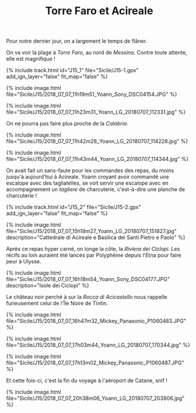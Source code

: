 ﻿---
title: "Torre Faro et Acireale"
permalink: /Sicile/J15/
sidebar:
  nav: "sicile"
enable_tracks: true
---

Pour notre dernier jour, on a largement le temps de flâner.

On va voir la plage à *Torre Faro*, au nord de *Messina*. Contre toute attente, elle est magnifique !

{% include track.html id="J15_1" file="Sicile/J15-1.gpx" add_ign_layer="false" fit_map="false" %}

{% include image.html file="Sicile/J15/2018_07_07_11h19m51_Yoann_Sony_DSC04154.JPG" %}

{% include image.html file="Sicile/J15/2018_07_07_11h23m31_Yoann_LG_20180707_112331.jpg" %}

On ne pourra pas faire plus proche de la *Calabria*.

{% include image.html file="Sicile/J15/2018_07_07_11h42m28_Yoann_LG_20180707_114228.jpg" %}

{% include image.html file="Sicile/J15/2018_07_07_11h43m44_Yoann_LG_20180707_114344.jpg" %}

On avait fait un sans-faute pour les commandes des repas, du moins jusqu'à aujourd'hui à Acireale. Yoann croyant avoir commandé une escalope avec des tagliatelles, se voit servir une escalope avec en accompagnement un *tagliere* de charcuterie, c'est-à-dire une planche de charcuterie !

{% include track.html id="J15_2" file="Sicile/J15-2.gpx" add_ign_layer="false" fit_map="false" %}

{% include image.html file="Sicile/J15/2018_07_07_15h18m27_Yoann_LG_20180707_151827.jpg" description="Cattedrale di Acireale e Basilica dei Santi Pietro e Paolo" %}

Après ce repas hyper carné, on longe la côte, la *Riviera dei Ciclopi*. Les récifs au loin auraient été lancés par Polyphème depuis l'Etna pour faire peur à Ulysse.

{% include image.html file="Sicile/J15/2018_07_07_16h18m54_Yoann_Sony_DSC04177.JPG" description="Isole dei Ciclopi" %}

Le château noir perché à sur la *Rocca di Acicastello* nous rappelle furieusement celui de l'Île Noire de Tintin.

{% include image.html file="Sicile/J15/2018_07_07_16h47m32_Mickey_Panasonic_P1060483.JPG" %}

{% include image.html file="Sicile/J15/2018_07_07_17h03m44_Yoann_LG_20180707_170344.jpg" %}

{% include image.html file="Sicile/J15/2018_07_07_17h13m02_Mickey_Panasonic_P1060487.JPG" %}

Et cette fois-ci, c'est la fin du voyage à l'aéroport de Catane, snif !

{% include image.html file="Sicile/J15/2018_07_07_20h38m06_Yoann_LG_20180707_203806.jpg" %}
